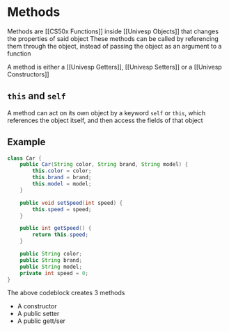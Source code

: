 # Methods
Methods are [[CS50x Functions]] inside [[Univesp Objects]] that changes the properties of said object
These methods can be called by referencing them through the object, instead of passing the object as an argument to a function

A method is either a [[Univesp Getters]], [[Univesp Setters]] or a [[Univesp Constructors]]

## `this` and `self`
A method can act on its own object by a keyword `self` or `this`, which references the object itself, and then access the fields of that object

## Example

```java
class Car {
    public Car(String color, String brand, String model) {
        this.color = color;
        this.brand = brand;
        this.model = model;
    }

    public void setSpeed(int speed) {
        this.speed = speed;
    }

    public int getSpeed() {
        return this.speed;
    }

    public String color; 
    public String brand;
    public String model;
    private int speed = 0;
}
```

The above codeblock creates 3 methods
- A constructor
- A public setter
- A public gett/ser

